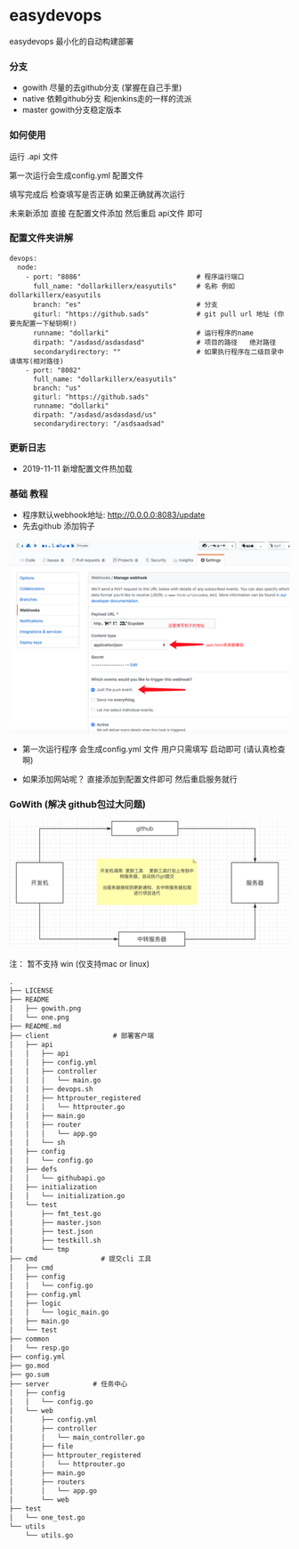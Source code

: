 # easydevops
easydevops 最小化的自动构建部署

### 分支
- gowith  尽量的去github分支 (掌握在自己手里)
- native  依赖github分支 和jenkins走的一样的流派
- master  gowith分支稳定版本
### 如何使用
运行 .api 文件 

第一次运行会生成config.yml 配置文件

填写完成后 检查填写是否正确   如果正确就再次运行

未来新添加 直接 在配置文件添加 然后重启 api文件 即可


### 配置文件夹讲解
``` 
devops:
  node:
    - port: "8086"                             # 程序运行端口
      full_name: "dollarkillerx/easyutils"     # 名称 例如 dollarkillerx/easyutils
      branch: "es"                             # 分支
      giturl: "https://github.sads"            # git pull url 地址 (你要先配置一下秘钥啊!)
      runname: "dollarki"                      # 运行程序的name
      dirpath: "/asdasd/asdasdasd"             # 项目的路径   绝对路径
      secondarydirectory: ""                   # 如果执行程序在二级目录中 请填写(相对路径)
    - port: "8082"     
      full_name: "dollarkillerx/easyutils"     
      branch: "us"     
      giturl: "https://github.sads"    
      runname: "dollarki"   
      dirpath: "/asdasd/asdasdasd/us"   
      secondarydirectory: "/asdsaadsad"  
```

### 更新日志
- 2019-11-11 新增配置文件热加载

### 基础 教程
- 程序默认webhook地址: http://0.0.0.0:8083/update
- 先去github 添加钩子

![github添加钩子](./README/one.png)

- 第一次运行程序 会生成config.yml 文件 用户只需填写  启动即可 (请认真检查啊)

- 如果添加网站呢？ 直接添加到配置文件即可  然后重启服务就行

### GoWith (解决  github包过大问题)
![](./README/gowith.png)


注： 暂不支持 win  (仅支持mac  or linux)

``` 
.
├── LICENSE
├── README
│   ├── gowith.png
│   └── one.png
├── README.md
├── client                # 部署客户端
│   ├── api
│   │   ├── api
│   │   ├── config.yml
│   │   ├── controller
│   │   │   └── main.go
│   │   ├── devops.sh
│   │   ├── httprouter_registered
│   │   │   └── httprouter.go
│   │   ├── main.go
│   │   ├── router
│   │   │   └── app.go
│   │   └── sh
│   ├── config
│   │   └── config.go
│   ├── defs
│   │   └── githubapi.go
│   ├── initialization
│   │   └── initialization.go
│   └── test
│       ├── fmt_test.go
│       ├── master.json
│       ├── test.json
│       ├── testkill.sh
│       └── tmp
├── cmd                # 提交cli 工具
│   ├── cmd
│   ├── config
│   │   └── config.go
│   ├── config.yml
│   ├── logic
│   │   └── logic_main.go
│   ├── main.go
│   └── test
├── common
│   └── resp.go
├── config.yml
├── go.mod
├── go.sum
├── server           # 任务中心
│   ├── config
│   │   └── config.go
│   └── web
│       ├── config.yml
│       ├── controller
│       │   └── main_controller.go
│       ├── file
│       ├── httprouter_registered
│       │   └── httprouter.go
│       ├── main.go
│       ├── routers
│       │   └── app.go
│       └── web
├── test
│   └── one_test.go
└── utils
    └── utils.go
```


